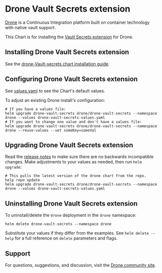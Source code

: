# Drone Vault Secrets extension

[Drone](http://drone.io/) is a Continuous Integration platform built on container technology with native vault support.

This Chart is for installing the [Vault Secrets extension](https://github.com/drone/drone-vault-secrets) for Drone.

## Installing Drone Vault Secrets extension

See the [drone-Vault-secrets chart installation guide](./docs/install.md).

## Configuring Drone Vault Secrets extension

See [values.yaml](values.yaml) to see the Chart's default values.

To adjust an existing Drone install's configuration:

```console
# If you have a values file:
helm upgrade drone-vault-secrets drone/drone-vault-secrets --namespace drone --values drone-vault-secrets-values.yaml
# If you want to change one value and don't have a values file:
helm upgrade drone-vault-secrets drone/drone-vault-secrets --namespace drone --reuse-values --set someKey=someVal
```

## Upgrading Drone Vault Secrets extension

Read the [release notes](https://discourse.drone.io/c/announcements/6) to make sure there are no backwards incompatible changes. Make adjustments to your values as needed, then run `helm upgrade`:

```console
# This pulls the latest version of the drone chart from the repo.
help repo update
helm upgrade drone-vault-secrets drone/drone-vault-secrets --namespace drone --values drone-vault-secrets-values.yaml
```

## Uninstalling Drone Vault Secrets extension

To uninstall/delete the `drone` deployment in the `drone` namespace:

```console
helm delete drone-vault-secrets --namespace drone
```

Substitute your values if they differ from the examples. See `helm delete --help` for a full reference on `delete` parameters and flags.

## Support

For questions, suggestions, and discussion, visit the [Drone community site](https://discourse.drone.io/).
